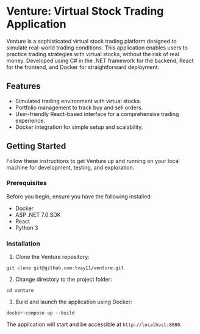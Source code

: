 # Venture: Virtual Stock Trading Application

Venture is a sophisticated virtual stock trading platform designed to simulate real-world trading conditions. This application enables users to practice trading strategies with virtual stocks, without the risk of real money. Developed using C# in the .NET framework for the backend, React for the frontend, and Docker for straightforward deployment.

## Features

- Simulated trading environment with virtual stocks.
- Portfolio management to track buy and sell orders.
- User-friendly React-based interface for a comprehensive trading experience.
- Docker integration for simple setup and scalability.

## Getting Started

Follow these instructions to get Venture up and running on your local machine for development, testing, and exploration.

### Prerequisites

Before you begin, ensure you have the following installed:
- Docker
- ASP .NET 7.0 SDK
- React
- Python 3

### Installation

1. Clone the Venture repository:
```
git clone git@github.com:tvay11/venture.git
```
2. Change directory to the project folder:
```
cd venture
```
3. Build and launch the application using Docker:
```
docker-compose up --build
```
The application will start and be accessible at `http://localhost:8080`.
